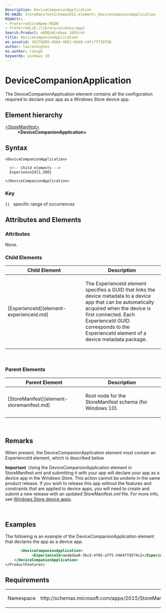 ```yaml
---
Description: DeviceCompanionApplication
MS-HAID: StoreManifestSchema2015.element\_DeviceCompanionApplication
MSHAttr:
- PreferredSiteName:MSDN
- PreferredLib:/library/windows/apps
Search.Product: eADQiWindows 10XVcnh
title: DeviceCompanionApplication
ms.assetid: 302f6805-4684-4061-bb60-c0fcff710758
author: laurenhughes
ms.author: lahugh
keywords: windows 10
---
```


# DeviceCompanionApplication


The DeviceCompanionApplication element contains all the configuration required to declare your app as a Windows Store device app.

## Element hierarchy

<dl>
<dt><a href="element-storemanifest.md">&lt;StoreManifest&gt;</a></dt>
<dd><b>&lt;DeviceCompanionApplication&gt;</b></dd>
</dl>

## Syntax

``` syntax
<DeviceCompanionApplication>

  <!-- Child elements -->
  ExperienceId{1,500}

</DeviceCompanionApplication>
```

### Key

`{}`   specific range of occurrences
## Attributes and Elements


### Attributes

None.

### Child Elements

<table>
<colgroup>
<col width="50%" />
<col width="50%" />
</colgroup>
<thead>
<tr class="header">
<th>Child Element</th>
<th>Description</th>
</tr>
</thead>
<tbody>
<tr class="odd">
<td>[ExperienceId](element-experienceid.md)</td>
<td><p>The ExperienceId element specifies a GUID that links the device metadata to a device app that can be automatically acquired when the device is first connected. Each ExperienceId GUID corresponds to the ExperienceId element of a device metadata package.</p></td>
</tr>
</tbody>
</table>

 

### Parent Elements

<table>
<colgroup>
<col width="50%" />
<col width="50%" />
</colgroup>
<thead>
<tr class="header">
<th>Parent Element</th>
<th>Description</th>
</tr>
</thead>
<tbody>
<tr class="odd">
<td>[StoreManifest](element-storemanifest.md)</td>
<td><p>Root node for the StoreManifest schema (for Windows 10).</p></td>
</tr>
</tbody>
</table>

 

## Remarks

When present, the DeviceCompanionApplication element must contain an ExperienceId element, which is described below.

**Important**  Using the DeviceCompanionApplication element in StoreManifest.xml and submitting it with your app will declare your app as a device app in the Windows Store. This action cannot be undone in the same product release. If you wish to release this app without the features and constraints that are applied to device apps, you will need to create and submit a new release with an updated StoreManifest.xml file. For more info, see [Windows Store device apps](http://go.microsoft.com/fwlink/?LinkID=301381).

 

## Examples

The following is an example of the DeviceCompanionApplication element that declares the app as a device app.

```XML
       <DeviceCompanionApplication>
            <ExperienceId>aeabdaa8-3bcd-4f03-a7f5-54647fd574c2</ExperienceId>
    </DeviceCompanionApplication>   
</ProductFeatures>
```

## Requirements

<table>
<colgroup>
<col width="50%" />
<col width="50%" />
</colgroup>
<tbody>
<tr class="odd">
<td><p>Namespace</p></td>
<td><p>http://schemas.microsoft.com/appx/2015/StoreManifest</p></td>
</tr>
</tbody>
</table>

 

 



